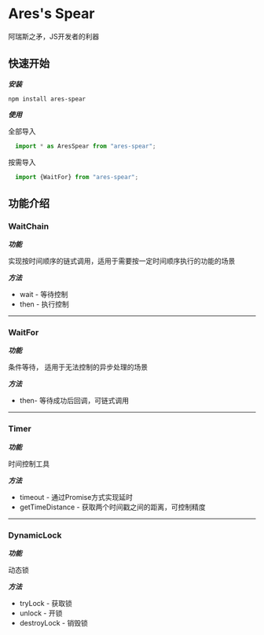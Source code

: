 # Ares's Spear

阿瑞斯之矛，JS开发者的利器

## 快速开始

***安装***

`npm install ares-spear`

***使用***

全部导入
```javascript
  import * as AresSpear from "ares-spear";
```
按需导入
```javascript
  import {WaitFor} from "ares-spear";
```

## 功能介绍
### WaitChain

***功能***

实现按时间顺序的链式调用，适用于需要按一定时间顺序执行的功能的场景

***方法***

* wait - 等待控制
* then - 执行控制
---
### WaitFor

***功能***

条件等待， 适用于无法控制的异步处理的场景

***方法***

* then- 等待成功后回调，可链式调用
---
### Timer  
***功能***

时间控制工具

***方法***

* timeout - 通过Promise方式实现延时
* getTimeDistance - 获取两个时间戳之间的距离，可控制精度


---
### DynamicLock  
***功能***

动态锁

***方法***

* tryLock - 获取锁
* unlock - 开锁
* destroyLock - 销毁锁
